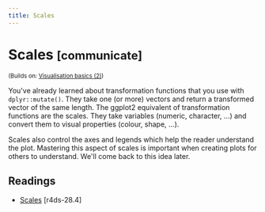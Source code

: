 ```yaml
---
title: Scales
---
```


<!-- Generated automatically from vis-transformation.yml. Do not edit by hand -->

# Scales <small class='communicate'>[communicate]</small>
<small>(Builds on: [Visualisation basics (2)](vis-basics-2.md))</small>

You've already learned about transformation functions that you use with
`dplyr::mutate()`. They take one (or more) vectors and return a transformed
vector of the same length. The ggplot2 equivalent of transformation
functions are the scales. They take variables (numeric, character, ...)
and convert them to visual properties (colour, shape, ...).

Scales also control the axes and legends which help the reader understand
the plot. Mastering this aspect of scales is important when creating plots
for others to understand. We'll come back to this idea later.

## Readings

  * [Scales](http://r4ds.had.co.nz/graphics-for-communication.html#scales) [r4ds-28.4]



